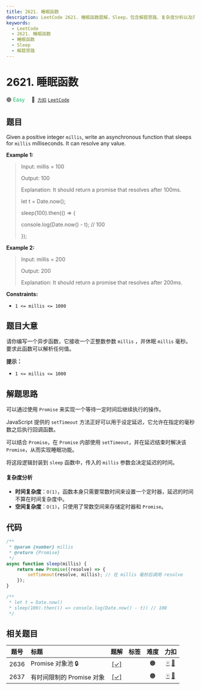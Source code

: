 ```yaml
---
title: 2621. 睡眠函数
description: LeetCode 2621. 睡眠函数题解，Sleep，包含解题思路、复杂度分析以及完整的 JavaScript 代码实现。
keywords:
  - LeetCode
  - 2621. 睡眠函数
  - 睡眠函数
  - Sleep
  - 解题思路
---
```


# 2621. 睡眠函数

🟢 <font color=#15bd66>Easy</font>&emsp; 🔗&ensp;[`力扣`](https://leetcode.cn/problems/sleep) [`LeetCode`](https://leetcode.com/problems/sleep)

## 题目

Given a positive integer `millis`, write an asynchronous function that sleeps
for `millis` milliseconds. It can resolve any value.

**Example 1:**

> Input: millis = 100
>
> Output: 100
>
> Explanation: It should return a promise that resolves after 100ms.
>
> let t = Date.now();
>
> sleep(100).then(() => {
>
> console.log(Date.now() - t); // 100
>
> });

**Example 2:**

> Input: millis = 200
>
> Output: 200
>
> Explanation: It should return a promise that resolves after 200ms.

**Constraints:**

- `1 <= millis <= 1000`

## 题目大意

请你编写一个异步函数，它接收一个正整数参数 `millis` ，并休眠 `millis` 毫秒。要求此函数可以解析任何值。

**提示：**

- `1 <= millis <= 1000`

## 解题思路

可以通过使用 `Promise` 来实现一个等待一定时间后继续执行的操作。

JavaScript 提供的 `setTimeout` 方法正好可以用于设定延迟，它允许在指定的毫秒数之后执行回调函数。

可以结合 `Promise`，在 `Promise` 内部使用 `setTimeout`，并在延迟结束时解决该 `Promise`，从而实现睡眠功能。

将这段逻辑封装到 `sleep` 函数中，传入的 `millis` 参数会决定延迟的时间。

#### 复杂度分析

- **时间复杂度**：`O(1)`，函数本身只需要常数时间来设置一个定时器，延迟的时间不算在时间复杂度中。
- **空间复杂度**：`O(1)`，只使用了常数空间来存储定时器和 `Promise`。

## 代码

```javascript
/**
 * @param {number} millis
 * @return {Promise}
 */
async function sleep(millis) {
	return new Promise((resolve) => {
		setTimeout(resolve, millis); // 在 millis 毫秒后调用 resolve
	});
}

/**
 * let t = Date.now()
 * sleep(100).then(() => console.log(Date.now() - t)) // 100
 */
```

## 相关题目

<!-- prettier-ignore -->
| 题号 | 标题 | 题解 | 标签 | 难度 | 力扣 |
| :------: | :------ | :------: | :------ | :------: | :------: |
| 2636 | Promise 对象池 🔒 | [[✓]](/problem/2636.md) |  | 🟠 | [🀄️](https://leetcode.cn/problems/promise-pool) [🔗](https://leetcode.com/problems/promise-pool) |
| 2637 | 有时间限制的 Promise 对象 | [[✓]](/problem/2637.md) |  | 🟠 | [🀄️](https://leetcode.cn/problems/promise-time-limit) [🔗](https://leetcode.com/problems/promise-time-limit) |